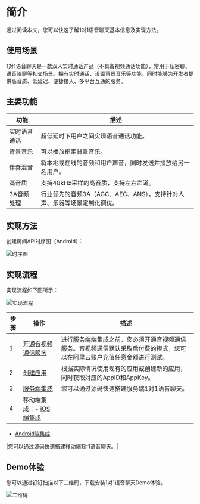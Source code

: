 # 简介

通过阅读本文，您可以快速了解1对1语音聊天基本信息及实现方法。

## 使用场景

1对1语音聊天是一款双人实时通话产品（不具备视频通话功能），常用于私密聊、语音陪聊等社交场景。拥有实时通话、设置背景音乐等功能。同时能够为开发者提供高音质、低延迟、便捷接入、多平台互通的服务。

## 主要功能

|功能|描述|
|--|--|
|实时语音通话|超低延时下用户之间实现语音通话功能。|
|背景音乐|可以播放指定背景音乐。|
|伴奏混音|将本地或在线的音频和用户声音，同时发送并播放给另一名用户。|
|高音质|支持48kHz采样的高音质，支持左右声道。|
|3A音频处理|行业领先的音频3A（AGC、AEC、ANS），支持针对人声、乐器等场景定制化调优。|

## 实现方法

创建房间API时序图（Android）：

![时序图](https://static-aliyun-doc.oss-accelerate.aliyuncs.com/assets/img/zh-CN/8619973061/p120900.png)

## 实现流程

实现流程如下图所示：

![实现流程](https://static-aliyun-doc.oss-accelerate.aliyuncs.com/assets/img/zh-CN/3754607061/p120567.png)

|步骤|操作|描述|
|--|--|--|
|1|[开通音视频通信服务](/cn.zh-CN/快速入门/开通服务.md)|进行服务端端集成之前，您必须开通音视频通信服务。音视频通信默认采取后付费的模式，您可以在阿里云账户充值任意金额进行测试。|
|2|[创建应用](/cn.zh-CN/快速入门/创建应用.md)|根据实际情况使用现有的应用或创建新的应用，同时获取对应的AppID和AppKey。|
|3|[服务端集成](/cn.zh-CN/解决方案/1对1语音聊天/集成服务端.md)|您可以通过源码快速搭建服务端1对1语音聊天。|
|4|移动端集成：-   [iOS端集成](/cn.zh-CN/解决方案/1对1语音聊天/集成iOS端.md)
-   [Android端集成](/cn.zh-CN/解决方案/1对1语音聊天/集成Android端.md)

|您可以通过源码快速搭建移动端1对1语音聊天。|

## Demo体验

您可以通过钉钉扫描以下二维码，下载安装1对1语音聊天Demo体验。

![二维码](https://static-aliyun-doc.oss-accelerate.aliyuncs.com/assets/img/zh-CN/6444707061/p120893.png)

